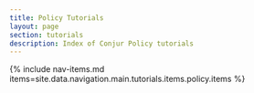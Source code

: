 ```yaml
---
title: Policy Tutorials
layout: page
section: tutorials
description: Index of Conjur Policy tutorials
---
```


{% include nav-items.md items=site.data.navigation.main.tutorials.items.policy.items %}
